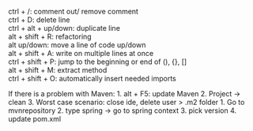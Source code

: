 ctrl + /: comment out/ remove comment<br>
ctrl + D: delete line<br>
ctrl + alt + up/down: duplicate line<br>
alt + shift + R: refactoring<br>
alt up/down: move a line of code up/down<br>
alt + shift + A: write on multiple lines at once<br>
ctrl + shift + P: jump to the beginning or end of (), {}, []<br>
alt + shift + M: extract method<br>
ctrl + shift + O: automatically insert needed imports<br>

<Maven>
If there is a problem with Maven:
1. alt + F5: update Maven
2. Project -> clean
3. Worst case scenario: close ide, delete user > .m2 folder

<Spring library setting>
1. Go to mvnrepository
2. type spring -> go to spring context
3. pick version
4. update pom.xml

